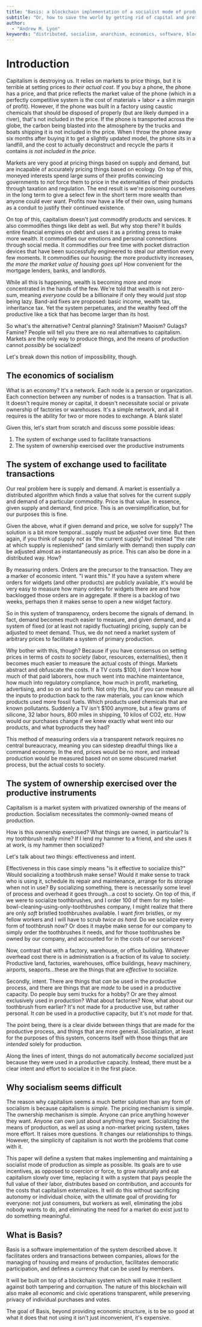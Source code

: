 ```yaml
---
title: "Basis: a blockchain implementation of a socialist mode of production"
subtitle: "Or, how to save the world by getting rid of capital and profits"
author:
  - "Andrew M. Lyon"
keywords: "distributed, socialism, anarchism, economics, software, blockchain"
---
```


# Introduction

Capitalism is destroying us. It relies on markets to price things, but it is terrible at setting prices *to their actual cost*. If you buy a phone, the phone has a price, and that price reflects the market value of the phone (which in a perfectly competitive system is the cost of materials + labor + a slim margin of profit). However, if the phone was built in a factory using caustic chemicals that should be disposed of properly (but are likely dumped in a river), that's not included in the price. If the phone is transported across the globe, the carbon being blasted into the atmosphere by the trucks and boats shipping it is not included in the price. When I throw the phone away six months after buying it to get a slightly updated model, the phone sits in a landfill, and the cost to actually deconstruct and recycle the parts it contains *is not included in the price*.

Markets are very good at pricing things based on supply and demand, but are incapable of accurately pricing things based on ecology. On top of this, moneyed interests spend large sums of their profits convincing governments to *not* force them to price in the externalities of their products through taxation and regulation. The end result is we're poisoning ourselves in the long term to give a select few in the short term more wealth than anyone could ever want. Profits now have a life of their own, using humans as a conduit to justify their continued existence.

On top of this, capitalism doesn't just commodify products and services. It also commodifies things like debt as well. But why stop there? It builds entire financial empires on debt and uses it as a printing press to make more wealth. It commodifies our emotions and personal connections through social media. It commodifies our free time with pocket distraction devices that have been successfully engineered to steal our attention every few moments. It commodifies our housing: the more productivity increases, *the more the market value of housing goes up*! How convenient for the mortgage lenders, banks, and landlords.

While all this is happening, wealth is becoming more and more concentrated in the hands of the few. We're told that wealth is not zero-sum, meaning *everyone* could be a billionaire if only they would just stop being lazy. Band-aid fixes are proposed: basic income, wealth tax, inheritance tax. Yet the system perpetuates, and the wealthy feed off the productive like a tick that has become larger than its host.

So what's the alternative? Central planning? Stalinism? Maoism? Gulags? Famine? People will tell you there are no real alternatives to capitalism. Markets are the only way to produce things, and the means of production cannot *possibly* be socialized!

Let's break down this notion of impossibility, though.

## The economics of socialism

What is an economy? It's a network. Each node is a person or organization. Each connection between any number of nodes is a transaction. That is all. It doesn't require money or capital, it doesn't necessitate social or private ownership of factories or warehouses. It's a simple network, and all it requires is the ability for two or more nodes to exchange. A blank slate!

Given this, let's start from scratch and discuss some possible ideas:

1. The system of exchange used to facilitate transactions
1. The system of ownership exercised over the productive instruments

## The system of exchange used to facilitate transactions

Our real problem here is supply and demand. A market is essentially a distributed algorithm which finds a value that solves for the current supply and demand of a particular commodity. Price is that value. In essence, given supply and demand, find price. This is an oversimplification, but for our purposes this is fine.

Given the above, what if given demand and price, we solve for supply? The solution is a bit more temporal...supply must be adjusted over time. But then again, if you think of supply not as "the current supply" but instead "the rate at which supply is replenished" (and similarly with demand) then supply *can* be adjusted almost as instantaneously as price. This can also be done in a distributed way. How?

By measuring orders. Orders are the precursor to the transaction. They are a marker of economic intent. "I want this." If you have a system where orders for widgets (and other products) are publicly available, it's would be very easy to measure how many orders for widgets there are and how backlogged those orders are in aggregate. If there is a backlog of two weeks, perhaps then it makes sense to open a new widget factory.

So in this system of transparency, orders become the signals of demand. In fact, demand becomes much easier to measure, and given demand, and a system of fixed (or at least not rapidly fluctuating) pricing, supply can be adjusted to meet demand. Thus, we do not need a market system of arbitrary prices to facilitate a system of primary production.

Why bother with this, though? Because if you have consensus on setting prices in terms of *costs to society* (labor, resources, externalities), then it becomes much easier to measure the actual costs of things. Markets abstract and obfuscate the costs. If a TV costs $100, I don't know how much of that paid laborers, how much went into machine maintentance, how much into regulatory compliance, how much in profit, marketing, advertising, and so on and so forth. Not only this, but if you can measure all the inputs to production back to the raw materials, you can know which products used more fossil fuels. Which products used chemicals that are known pollutants. Suddenly a TV isn't $100 anymore, but a few grams of silicone, 32 labor hours, 800 miles in shipping, 10 kilos of CO2, etc. How would our purchases change if we knew exactly what went into our products, and what byproducts they had?

This method of measuring orders via a transparent network requires no central bureaucracy, meaning you can sidestep dreadful things like a command economy. In the end, prices would be no more, and instead production would be measured based not on some obscured market process, but the actual costs to society.

## The system of ownership exercised over the productive instruments

Capitalism is a market system with privatized ownership of the means of production. Socialism necessitates the commonly-owned means of production.

How is this ownership exercised? What things are owned, in particular? Is my toothbrush really mine? If I lend my hammer to a friend, and she uses it at work, is my hammer then socialized?

Let's talk about two things: effectiveness and intent.

Effectiveness in this case simply means "is it effective to socialize this?" Would socializing a toothbrush make sense? Would it make sense to track who is using it, schedule its repair and maintenance, arrange for its storage when not in use? By socializing something, there is necessarily some level of process and overhead it goes through...a cost to society. On top of this, if we were to socialize toothbrushes, and I order 100 of them for my toilet-bowl-cleaning-using-only-toothbrushes company, I might realize that there are only *soft* bristled toothbrushes available. I want *firm* bristles, or my fellow workers and I will have to scrub *twice as hard*. Do we socialize every form of toothbrush now? Or does it maybe make sense for our company to simply order the toothbrushes it needs, and for those toothbrushes be owned by our company, and accounted for in the costs of our services?

Now, contrast that with a factory, warehouse, or office building. Whatever overhead cost there is in administration is a fraction of its value to society. Productive land, factories, warehouses, office buildings, heavy machinery, airports, seaports...these are the things that are *effective* to socialize.

Secondly, intent. There are things that *can* be used in the productive process, and there are things that are *made* to be used in a productive capacity. Do people buy semi trucks for a hobby? Or are they almost exclusively used in production? What about factories? Now, what about our toothbrush from earlier? It's not made for a productive use, but rather personal. It *can* be used in a productive capacity, but it's not *made* for that.

The point being, there is a clear divide between things that are made for the productive process, and things that are more general. Socialization, at least for the purposes of this system, concerns itself with those things that are *intended* solely for production.

Along the lines of intent, things do not automatically *become* socialized just because they were used in a productive capacity. Instead, there must be a clear intent and effort to socialize it in the first place.

## Why socialism seems difficult

The reason why capitalism seems a much better solution than any form of socialism is because capitalism is *simple*. The pricing mechanism is simple. The ownership mechanism is simple. Anyone can price anything however they want. Anyone can own just about anything they want. Socializing the means of production, as well as using a non-market pricing system, takes more effort. It raises more questions. It changes our relationships to things. However, the simplicity of capitalism is not worth the problems that come with it.

This paper will define a system that makes implementing and maintaining a socialist mode of production as simple as possible. Its goals are to use incentives, as opposed to coercion or force, to grow naturally and eat capitalism slowly over time, replacing it with a system that pays people the full value of their labor, distributes based on contribution, and accounts for the costs that capitalism externalizes. It will do this without sacrificing autonomy or individual choice, with the ultimate goal of providing for everyone: not just consumers, but workers as well, eliminating the jobs nobody wants to do, and eliminating the need for a market do exist just to do something meaningful.

## What is Basis?

Basis is a software implementation of the system described above. It facilitates orders and transactions between companies, allows for the managing of housing and means of production, facilitates democratic participation, and defines a currency that can be used by members.

It will be built on top of a blockchain system which will make it resilient against both tampering and corruption. The nature of this blockchain will also make all economic and civic operations transparent, while preserving privacy of individual purchases and votes.

The goal of Basis, beyond providing economic structure, is to be so good at what it does that not using it isn't just inconvenient, it's expensive.

